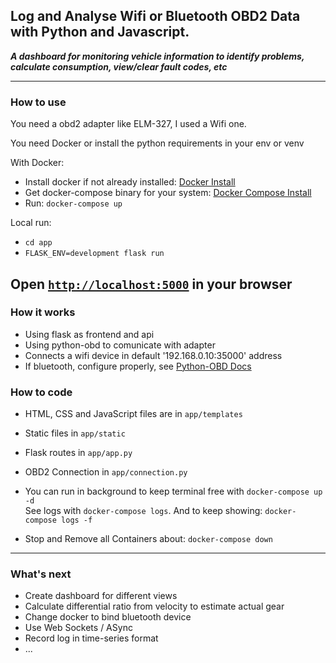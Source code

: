 Log and Analyse Wifi or Bluetooth OBD2 Data with Python and Javascript.
---

***A dashboard for monitoring vehicle information to identify problems, calculate consumption, view/clear fault codes, etc***

---

### How to use  

You need a obd2 adapter like ELM-327, I used a Wifi one.  

You need Docker or install the python requirements in your env or venv  

With Docker:  
- Install docker if not already installed: [Docker Install](https://docs.docker.com/engine/install/)  
- Get docker-compose binary for your system: [Docker Compose Install](https://docs.docker.com/compose/install/)  
- Run: `docker-compose up`  

Local run:  
- `cd app`  
- `FLASK_ENV=development flask run`  


Open [`http://localhost:5000`](http://127.0.0.1:5000) in your browser    
-----


### How it works  
- Using flask as frontend and api
- Using python-obd to comunicate with adapter
- Connects a wifi device in default '192.168.0.10:35000' address  
- If bluetooth, configure properly, see [Python-OBD Docs](https://python-obd.readthedocs.io/en/latest/Connections/)  


### How to code  

- HTML, CSS and JavaScript files are in `app/templates`  

- Static files in `app/static`  

- Flask routes in `app/app.py`  

- OBD2 Connection in `app/connection.py`  

- You can run in background to keep terminal free with `docker-compose up -d`  
See logs with `docker-compose logs`. And to keep showing: `docker-compose logs -f`  
  
- Stop and Remove all Containers about: `docker-compose down`  


---  

### What's next  

- Create dashboard for different views
- Calculate differential ratio from velocity to estimate actual gear
- Change docker to bind bluetooth device
- Use Web Sockets / ASync
- Record log in time-series format
- ...
